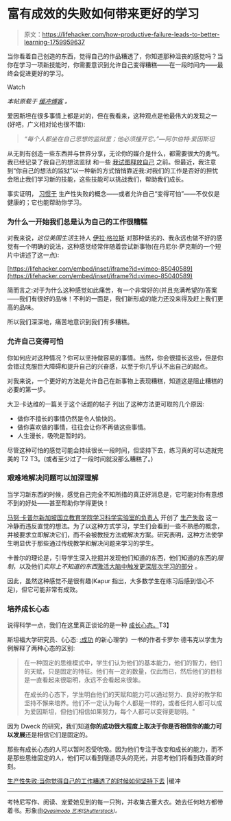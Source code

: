 # 富有成效的失败如何带来更好的学习

> 原文：<https://lifehacker.com/how-productive-failure-leads-to-better-learning-1759959637>

当你看着自己创造的东西，觉得自己的作品糟透了，你知道那种沮丧的感觉吗？当你在学习一项新技能时，你需要意识到允许自己变得糟糕——在一段时间内——最终会促进更好的学习。

Watch

*本帖原载于* [*缓冲博客*](https://open.buffer.com/keep-going/) *。*

爱因斯坦在很多事情上都是对的，但在我看来，这种观点是他最伟大的发现之一(好吧，广义相对论也很不错):

> *“每个人都坐在自己思想的监狱里；他必须撞开它。”—阿尔伯特·爱因斯坦*

从无到有创造一些东西并与世界分享，无论你的媒介是什么，都需要很大的勇气。我已经记录了我自己的想法监狱 和一些 [我试图释放自己](https://open.buffer.com/uncomfortable/) 之前。但最近，我注意到“你自己的想法的监狱”以一种新的方式悄悄靠近我:对我们的工作是否好的担忧会阻止我们学习新的技能，这些技能可以挑战我们，帮助我们成长。

事实证明， [习惯于](https://open.buffer.com/feel-uncomfortable/) 生产性失败的概念——或者允许自己“变得可怕”——不仅仅是健康的；它也能帮助你学习。

### **为什么一开始我们总是认为自己的工作很糟糕**

对我来说，*这位美国生活*主持人 [伊拉·格拉斯](http://www.thisamericanlife.org/contributors/ira-glass) 对那种低劣的、我永远也做不好的感觉有一个明确的说法，这种感觉经常伴随着尝试新事物(在丹尼尔·萨克斯的一个短片中讲述了这一点):

 [https://lifehacker.com/embed/inset/iframe?id=vimeo-85040589](https://lifehacker.com/embed/inset/iframe?id=vimeo-85040589) 

简而言之:对于为什么这种感觉如此痛苦，有一个非常好的(并且充满希望的)答案——我们有很好的品味！不利的一面是，我们新形成的能力还没来得及赶上我们更高的品味。

所以我们深深地，痛苦地意识到我们有多糟糕。

### **允许自己变得可怕**

你如何应对这种情况？你可以坚持做容易的事情。当然，你会很擅长这些，但是你会错过克服巨大障碍和提升自己的兴奋感，以至于你几乎认不出自己的起点。

对我来说，一个更好的方法是允许自己在新事物上表现糟糕，知道这是阻止糟糕的必要的第一步。

大卫·卡达维的一篇关于这个话题的帖子 列出了这种方法更可取的几个原因:

*   做你不擅长的事情仍然是令人愉快的。
*   做你喜欢做的事情，往往会让你不再做这些事情。
*   人生漫长，吸吮是暂时的。

尽管这种可怕的感觉可能会持续很长一段时间，但坚持下去，练习真的可以造就完美的 T2 T3。(或者至少过了一段时间就没那么糟糕了。)

### 艰难地解决问题可以加深理解

当学习新东西的时候，感觉自己完全不知所措的真正好消息是，它可能对你有意想不到的好处——甚至帮助你学得更快！

[马努·卡普尔](http://www.manukapur.com/)[新加坡国立教育学院学习科学实验室的负责人](http://www.nie.edu.sg/) 开创了 [生产失败](http://www.manukapur.com/wp40/wp-content/uploads/2015/05/CogSci08_PF_Kapur_etal.pdf) 这一冷静而违反直觉的想法。为了以这种方式学习，学生们会看到一些不熟悉的概念，并被要求立即解决它们，而不会被教授方法或解决方案。研究表明，这种方法使学生明显优于那些通过传统教学和解决问题来学习的学生。

卡普尔的理论是，引导学生深入挖掘并发现他们知道的东西，他们知道的东西的*限制*，以及他们*实际上不知道的东西*[激活大脑中触发更深层次学习的部分](http://qz.com/535443/the-best-way-to-understand-math-is-learning-how-to-fail-productively/) 。

因此，虽然这种感觉不是很有趣(Kapur 指出，大多数学生在练习后感到信心不足)，但它可能非常有成效。

### **培养成长心态**

说得科学一点，我们在这里真正谈论的是一种 [成长心态。](https://blog.bufferapp.com/the-habits-of-successful-people-they-have-a-growth-mindset)T3】

斯坦福大学研究员、《心态: [:成功](http://www.amazon.com/gp/product/0345472322/ref=as_li_ss_tl?asc_campaign=InlineText&asc_refurl=https://lifehacker.com/how-productive-failure-leads-to-better-learning-1759959637&asc_source=&camp=1789&creative=390957&creativeASIN=0345472322&ie=UTF8&linkCode=as2&tag=kinjalifehackerlink-20) 的新心理学》一书的作者卡罗尔·德韦克以学生为例解释了两种心态的区别:

> 在一种固定的思维模式中，学生们认为他们的基本能力，他们的智力，他们的天赋，只是固定的特征。他们有一定的数量，仅此而已，然后他们的目标是一直看起来很聪明，永远不会看起来很笨。
> 
> 在成长的心态下，学生明白他们的天赋和能力可以通过努力、良好的教学和坚持不懈来培养。他们不一定认为每个人都是一样的，或者任何人都可以成为爱因斯坦，但他们相信如果努力，每个人都可以变得更聪明。"

因为 Dweck 的研究，我们知道**你的成功很大程度上取决于你是否相信你的能力可以发展**还是相信它们是固定的。

那些有成长心态的人可以暂时忍受吮吸。因为他们专注于改变和成长的能力，而不是那些思维固定的人，他们可以看到隧道尽头的亮光，并思考他们将看到改善的时刻。

[生产性失败:当你觉得自己的工作糟透了的时候如何坚持下去](https://open.buffer.com/keep-going/) |缓冲

* * *

考特尼写作、阅读、宠爱她见到的每一只狗，并收集古董大衣。她去任何地方都带着书。形象由[<small>*Qvasimodo 艺术*</small>](http://www.shutterstock.com/pic-286389689/stock-vector-business-man-try-to-catch-flying-idea-idea-concept-flat-design.html?src=SPKK832xJzl18eh60wOVNA-1-0)<small>*(*</small>[<small>*Shutterstock*</small>](http://shutterstock.com)<small>*)。*</small>